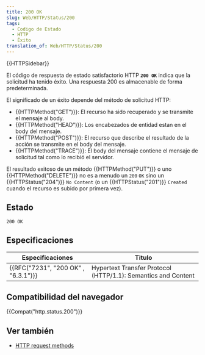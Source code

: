 ```yaml
---
title: 200 OK
slug: Web/HTTP/Status/200
tags:
  - Codigo de Estado
  - HTTP
  - Éxito
translation_of: Web/HTTP/Status/200
---
```

{{HTTPSidebar}}

El código de respuesta de estado satisfactorio HTTP **`200 OK`** indica que la solicitud ha tenido éxito. Una respuesta 200 es almacenable de forma predeterminada.

El significado de un éxito depende del método de solicitud HTTP:

- {{HTTPMethod("GET")}}: El recurso ha sido recuperado y se transmite el mensaje al body.
- {{HTTPMethod("HEAD")}}: Los encabezados de entidad estan en el body del mensaje.
- {{HTTPMethod("POST")}}: El recurso que describe el resultado de la acción se transmite en el body del mensaje.
- {{HTTPMethod("TRACE")}}: El body del mensaje contiene el mensaje de solicitud tal como lo recibió el servidor.

El resultado exitoso de un método {{HTTPMethod("PUT")}} o uno {{HTTPMethod("DELETE")}} no es a menudo un `200` `OK` sino un {{HTTPStatus("204")}} `No Content` (o un {{HTTPStatus("201")}} `Created` cuando el recurso es subido por primera vez).

## Estado

```
200 OK
```

## Especificaciones

| Especificaciones                                 | Titulo                                                        |
| ------------------------------------------------ | ------------------------------------------------------------- |
| {{RFC("7231", "200 OK" , "6.3.1")}} | Hypertext Transfer Protocol (HTTP/1.1): Semantics and Content |

## Compatibilidad del navegador

{{Compat("http.status.200")}}

## Ver también

- [HTTP request methods](/es/docs/Web/HTTP/Methods)
